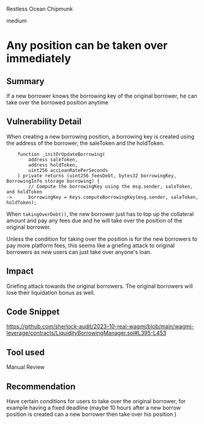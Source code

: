 Restless Ocean Chipmunk

medium

# Any position can be taken over immediately
## Summary

If a new borrower knows the borrowing key of the original borrower, he can take over the borrowed position anytime

## Vulnerability Detail

When creating a new borrowing position, a borrowing key is created using the address of the borrower, the saleToken and the holdToken.

```solidity
    function _initOrUpdateBorrowing(
        address saleToken,
        address holdToken,
        uint256 accLoanRatePerSeconds
    ) private returns (uint256 feesDebt, bytes32 borrowingKey, BorrowingInfo storage borrowing) {
        // Compute the borrowingKey using the msg.sender, saleToken, and holdToken
->      borrowingKey = Keys.computeBorrowingKey(msg.sender, saleToken, holdToken);
```

When `takingOverDebt()`, the new borrower just has to top up the collateral amount and pay any fees due and he will take over the position of the original borrower. 

Unless the condition for taking over the position is for the new borrowers to pay more platform fees, this seems like a griefing attack to original borrowers as new users can just take over anyone's loan.

## Impact

Griefing attack towards the original borrowers. The original borrowers will lose their liquidation bonus as well.

## Code Snippet

https://github.com/sherlock-audit/2023-10-real-wagmi/blob/main/wagmi-leverage/contracts/LiquidityBorrowingManager.sol#L395-L453

## Tool used

Manual Review

## Recommendation

Have certain conditions for users to take over the original borrower, for example having a fixed deadline (maybe 10 hours after a new borrow position is created can a new borrower then take over his position )